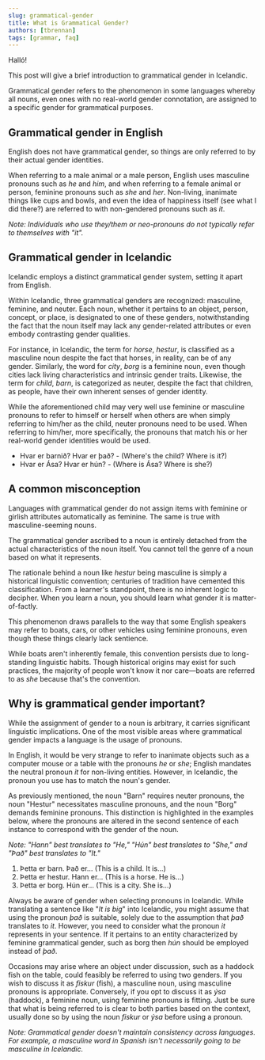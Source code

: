 ```yaml
---
slug: grammatical-gender
title: What is Grammatical Gender?
authors: [tbrennan]
tags: [grammar, faq]
---
```


Halló!

This post will give a brief introduction to grammatical gender in Icelandic.

Grammatical gender refers to the phenomenon in some languages whereby all nouns, even ones with no real-world gender connotation, are assigned to a specific gender for grammatical purposes.

## Grammatical gender in English

English does not have grammatical gender, so things are only referred to by their actual gender identities.

When referring to a male animal or a male person, English uses masculine pronouns such as *he* and *him*, and when referring to a female animal or person, feminine pronouns such as *she* and *her*.
Non-living, inanimate things like cups and bowls, and even the idea of happiness itself (see what I did there?) are referred to with non-gendered pronouns such as *it*.

*Note: Individuals who use they/them or neo-pronouns do not typically refer to themselves with "it".*

## Grammatical gender in Icelandic

Icelandic employs a distinct grammatical gender system, setting it apart from English.

Within Icelandic, three grammatical genders are recognized: masculine, feminine, and neuter. Each noun, whether it pertains to an object, person, concept, or place, is designated to one of these genders, notwithstanding the fact that the noun itself may lack any gender-related attributes or even embody contrasting gender qualities.

For instance, in Icelandic, the term for *horse*, *hestur*, is classified as a masculine noun despite the fact that horses, in reality, can be of any gender. Similarly, the word for *city*, *borg* is a feminine noun, even though cities lack living characteristics and intrinsic gender traits. Likewise, the term for *child*, *barn*, is categorized as neuter, despite the fact that children, as people, have their own inherent senses of gender identity.

While the aforementioned child may very well use feminine or masculine pronouns to refer to himself or herself when others are when simply referring to him/her as the child, neuter pronouns need to be used. When referring to him/her, more specifically, the pronouns that match his or her real-world gender identities would be used.

- Hvar er barnið? Hvar er það? - (Where's the child? Where is it?)
- Hvar er Ása? Hvar er hún? - (Where is Ása? Where is she?)

## A common misconception

Languages with grammatical gender do not assign items with feminine or girlish attributes automatically as feminine. The same is true with masculine-seeming nouns.

The grammatical gender ascribed to a noun is entirely detached from the actual characteristics of the noun itself. You cannot tell the genre of a noun based on what it represents.

The rationale behind a noun like *hestur* being masculine is simply a historical linguistic convention; centuries of tradition have cemented this classification. From a learner's standpoint, there is no inherent logic to decipher. When you learn a noun, you should learn what gender it is matter-of-factly.

This phenomenon draws parallels to the way that some English speakers may refer to boats, cars, or other vehicles using feminine pronouns, even though these things clearly lack sentience.

While boats aren't inherently female, this convention persists due to long-standing linguistic habits. Though historical origins may exist for such practices, the majority of people won't know it nor care—boats are referred to as *she* because that's the convention.

## Why is grammatical gender important?

While the assignment of gender to a noun is arbitrary, it carries significant linguistic implications. One of the most visible areas where grammatical gender impacts a language is the usage of pronouns.

In English, it would be very strange to refer to inanimate objects such as a computer mouse or a table with the pronouns *he* or *she*; English mandates the neutral pronoun *it* for non-living entities. However, in Icelandic, the pronoun you use has to match the noun's gender.

As previously mentioned, the noun "Barn" requires neuter pronouns, the noun "Hestur" necessitates masculine pronouns, and the noun "Borg" demands feminine pronouns. This distinction is highlighted in the examples below, where the pronouns are altered in the second sentence of each instance to correspond with the gender of the noun.

*Note: "Hann" best translates to "He," "Hún" best translates to "She," and "Það" best translates to "It."*

1. Þetta er barn. Það er… (This is a child. It is…)
2. Þetta er hestur. Hann er… (This is a horse. He is…)
3. Þetta er borg. Hún er… (This is a city. She is…)

Always be aware of gender when selecting pronouns in Icelandic. While translating a sentence like "*It is big*" into Icelandic, you might assume that using the pronoun *það* is suitable, solely due to the assumption that *það* translates to *it*. However, you need to consider what the pronoun *it* represents in your sentence. If it pertains to an entity characterized by feminine grammatical gender, such as borg then *hún* should be employed instead of *það*.

Occasions may arise where an object under discussion, such as a haddock fish on the table, could feasibly be referred to using two genders. If you wish to discuss it as *fiskur* (fish), a masculine noun, using masculine pronouns is appropriate. Conversely, if you opt to discuss it as *ýsa* (haddock), a feminine noun, using feminine pronouns is fitting. Just be sure that what is being referred to is clear to both parties based on the context, usually done so by using the noun *fiskur* or *ýsa* before using a pronoun.

*Note: Grammatical gender doesn't maintain consistency across languages. For example, a masculine word in Spanish isn't necessarily going to be masculine in Icelandic.*
